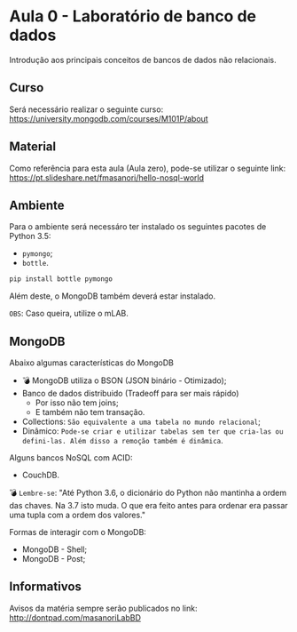 # Aula 0 - Laboratório de banco de dados

Introdução aos principais conceitos de bancos de dados não relacionais.

## Curso

Será necessário realizar o seguinte curso: https://university.mongodb.com/courses/M101P/about

## Material

Como referência para esta aula (Aula zero), pode-se utilizar o seguinte link: https://pt.slideshare.net/fmasanori/hello-nosql-world

## Ambiente

Para o ambiente será necessáro ter instalado os seguintes pacotes de Python 3.5:
  - `pymongo`;
  - `bottle`.

```python
pip install bottle pymongo
```

Além deste, o MongoDB também deverá estar instalado.

`OBS`: Caso queira, utilize o mLAB.

## MongoDB

Abaixo algumas características do MongoDB

- :bomb: MongoDB utiliza o BSON (JSON binário - Otimizado);
- Banco de dados distribuido (Tradeoff para ser mais rápido)
  - Por isso não tem joins;
  - E também não tem transação.
- Collections: `São equivalente a uma tabela no mundo relacional`;
- Dinâmico: `Pode-se criar e utilizar tabelas sem ter que cria-las ou defini-las. Além disso a remoção também é dinâmica`.

Alguns bancos NoSQL com ACID:
- CouchDB.

:bomb: `Lembre-se`: "Até Python 3.6, o dicionário do Python não mantinha a ordem das chaves. Na 3.7 isto muda. O que era feito antes para ordenar era passar uma tupla com a ordem dos valores."

Formas de interagir com  o MongoDB:

- MongoDB - Shell;
- MongoDB - Post;

## Informativos

Avisos da matéria sempre serão publicados no link: http://dontpad.com/masanoriLabBD
